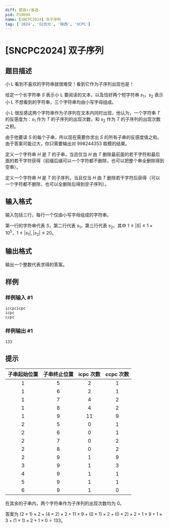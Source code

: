 ```yaml
---
diff: 提高+/省选-
pid: P10694
name: [SNCPC2024] 双子序列
tag: ['2024', 'O2优化', '陕西', 'XCPC']
---
```

# [SNCPC2024] 双子序列
## 题目描述

小 L 看到不喜欢的字符串就很难受！看到它作为子序列出现也是！

给定一个长字符串 $S$ 表示小 L 要阅读的文本，以及恰好两个短字符串 $s_1$，$s_2$ 表示小 L 不想看到的字符串，三个字符串均由小写字母组成。 

小 L 很反感这两个字符串作为子序列在文本内同时出现，他认为，一个字符串 $T$ 的反感度为：$s_1$ 作为 $T$ 的子序列的出现次数，和 $s_2$ 作为 $T$ 的子序列的出现次数之积。

由于他要读 $S$ 的每个子串，所以现在需要你求出 $S$ 的所有子串的反感度值之和。由于答案可能过大，你只需要输出对 $998244353$ 取模的结果。

定义一个字符串 $H$ 是 $T$ 的子串，当且仅当 $H$ 由 $T$ 删除最前面的若干字符和最后面的若干字符获得（前缀后缀可以一个字符都不删除，也可以把整个串全删除得到空串）。

定义一个字符串 $H$ 是 $T$ 的子序列，当且仅当 $H$ 由 $T$ 删除若干字符后获得（可以一个字符都不删除，也可以全删除后得到空子序列）。
## 输入格式

输入包括三行，每行一个仅由小写字母组成的字符串。

第一行的字符串代表 $S$，第二行代表 $s_1$，第三行代表 $s_2$。其中 $1\le |S|\le 1\times 10^5$，$1\le |s_1|,|s_2|\le 20$。
## 输出格式

输出一个整数代表求得的答案。
## 样例

### 样例输入 #1
```
iccpcicpc
icpc
ccpc

```
### 样例输出 #1
```
133

```
## 提示

| 子串起始位置 | 子串终止位置 |  icpc 次数  | ccpc 次数 |
| :----------: | :----------: | :----------: | :----------: |
| 1 | 5 | 2 | 1 |
| 1 | 6 | 2 | 1 |
| 1 | 7 | 4 | 2 |
| 1 | 8 | 4 | 2 |
| 1 | 9 | 11 | 9 |
| 2 | 5 | 0 | 1 |
| 2 | 6 | 0 | 1 |
| 2 | 7 | 0 | 2 |
| 2 | 8 | 0 | 2 |
| 2 | 9 | 1 | 9 |
| 3 | 9 | 1 | 3 |
| 4 | 9 | 1 | 1 |
| 5 | 9 | 1 | 1 |
| 6 | 9 | 1 | 0 |


在其余的子串内，两个字符串作为子序列的出现次数均为 $0$。

答案为 $(2\times 1) \times 2 + (4\times 2) \times 2 + 11\times 9 + (0\times 1)\times 2 + (0\times 2)\times 2 + 1\times 9 + 1\times 3+ (1\times 1)\times 2 + 1\times 0=133$。
